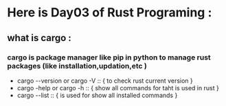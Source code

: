 # Here is Day03 of Rust Programing :

##  what is cargo :
### cargo is package manager like pip in python to manage rust packages (like installation,updation,etc )

- cargo --version or cargo -V ::  { to check rust current version }
- cargo -help or cargo -h    ::  {  show all commands for taht is used in rust }
- cargo --list :: { is used for show all installed commands }